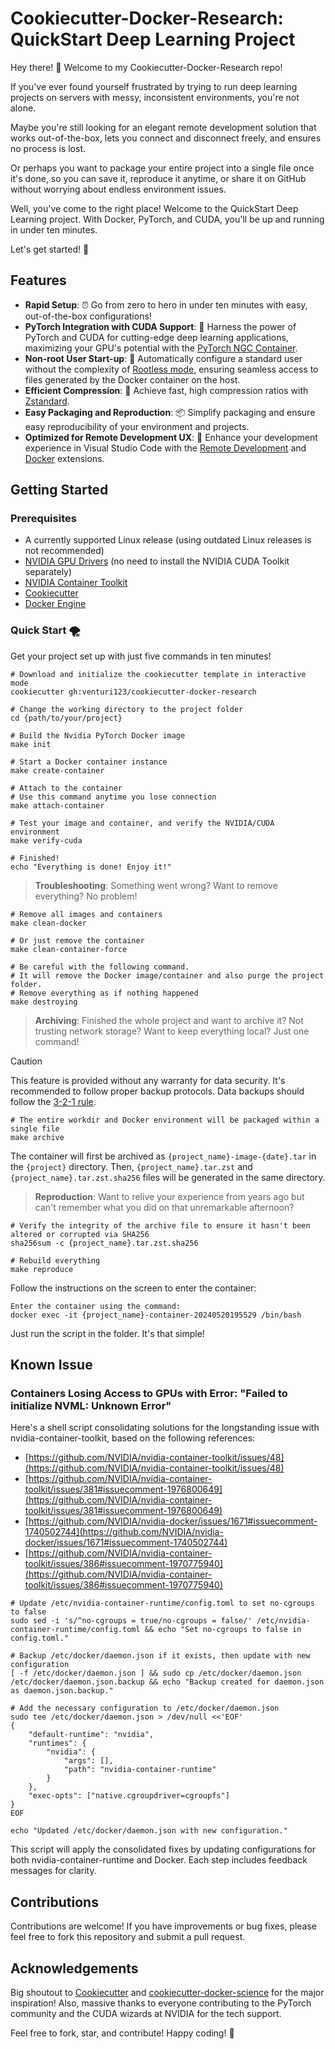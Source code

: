 # Cookiecutter-Docker-Research: QuickStart Deep Learning Project

Hey there! 👋 Welcome to my Cookiecutter-Docker-Research repo!

If you've ever found yourself frustrated by trying to run deep learning projects on servers with messy, inconsistent environments, you're not alone.

Maybe you're still looking for an elegant remote development solution that works out-of-the-box, lets you connect and disconnect freely, and ensures no process is lost.

Or perhaps you want to package your entire project into a single file once it's done, so you can save it, reproduce it anytime, or share it on GitHub without worrying about endless environment issues.

Well, you've come to the right place! Welcome to the QuickStart Deep Learning project. With Docker, PyTorch, and CUDA, you'll be up and running in under ten minutes.

Let's get started! 💪

## Features

- **Rapid Setup**: ⏰ Go from zero to hero in under ten minutes with easy, out-of-the-box configurations!
- **PyTorch Integration with CUDA Support**: 🚀 Harness the power of PyTorch and CUDA for cutting-edge deep learning applications, maximizing your GPU's potential with the [PyTorch NGC Container](https://catalog.ngc.nvidia.com/orgs/nvidia/containers/pytorch).
- **Non-root User Start-up**: 🦪 Automatically configure a standard user without the complexity of [Rootless mode](https://docs.nvidia.com/datacenter/cloud-native/container-toolkit/latest/install-guide.html#rootless-mode), ensuring seamless access to files generated by the Docker container on the host.
- **Efficient Compression**: 🥪 Achieve fast, high compression ratios with [Zstandard](https://facebook.github.io/zstd/).
- **Easy Packaging and Reproduction**: 📦 Simplify packaging and ensure easy reproducibility of your environment and projects.
- **Optimized for Remote Development UX**: 🔦 Enhance your development experience in Visual Studio Code with the [Remote Development](https://marketplace.visualstudio.com/items?itemName=ms-vscode-remote.vscode-remote-extensionpack) and [Docker](https://marketplace.visualstudio.com/items?itemName=ms-azuretools.vscode-docker) extensions.

## Getting Started

### Prerequisites

- A currently supported Linux release (using outdated Linux releases is not recommended)
- [NVIDIA GPU Drivers](https://docs.nvidia.com/datacenter/tesla/tesla-installation-notes/index.html) (no need to install the NVIDIA CUDA Toolkit separately)
- [NVIDIA Container Toolkit](https://docs.nvidia.com/datacenter/cloud-native/container-toolkit/latest/install-guide.html)
- [Cookiecutter](https://github.com/cookiecutter/cookiecutter)
- [Docker Engine](https://docs.docker.com/engine/install/)

### Quick Start 🌪️

Get your project set up with just five commands in ten minutes!

```shell
# Download and initialize the cookiecutter template in interactive mode
cookiecutter gh:venturi123/cookiecutter-docker-research

# Change the working directory to the project folder
cd {path/to/your/project}

# Build the Nvidia PyTorch Docker image
make init

# Start a Docker container instance
make create-container

# Attach to the container
# Use this command anytime you lose connection
make attach-container

# Test your image and container, and verify the NVIDIA/CUDA environment
make verify-cuda

# Finished!
echo "Everything is done! Enjoy it!"
```

> **Troubleshooting**: Something went wrong? Want to remove everything? No problem!

```shell
# Remove all images and containers
make clean-docker

# Or just remove the container
make clean-container-force

# Be careful with the following command.
# It will remove the Docker image/container and also purge the project folder.
# Remove everything as if nothing happened
make destroying
```

> **Archiving**: Finished the whole project and want to archive it? Not trusting network storage? Want to keep everything local? Just one command!

> [!CAUTION]
> This feature is provided without any warranty for data security. It's recommended to follow proper backup protocols. Data backups should follow the [3-2-1 rule](https://en.wikipedia.org/wiki/Backup#:~\:text=The%203%2D2%2D1%20rule%20can%20aid%20in%20the%20backup%20process.%20It%20states%20that%20there%20should%20be%20at%20least%203%20copies%20of%20the%20data%2C%20stored%20on%202%20different%20types%20of%20storage%20media%2C%20and%20one%20copy%20should%20be%20kept%20offsite%2C%20in%20a%20remote%20location%20\(this%20can%20include%20cloud%20storage\).).

```shell
# The entire workdir and Docker environment will be packaged within a single file
make archive
```

The container will first be archived as `{project_name}-image-{date}.tar` in the `{project}` directory. Then, `{project_name}.tar.zst` and `{project_name}.tar.zst.sha256` files will be generated in the same directory.

> **Reproduction**: Want to relive your experience from years ago but can't remember what you did on that unremarkable afternoon?

```shell
# Verify the integrity of the archive file to ensure it hasn't been altered or corrupted via SHA256
sha256sum -c {project_name}.tar.zst.sha256

# Rebuild everything
make reproduce
```

Follow the instructions on the screen to enter the container:

```shell
Enter the container using the command:
docker exec -it {project_name}-container-20240520195529 /bin/bash
```

Just run the script in the folder. It's that simple!

## Known Issue

### Containers Losing Access to GPUs with Error: "Failed to initialize NVML: Unknown Error"

Here's a shell script consolidating solutions for the longstanding issue with nvidia-container-toolkit, based on the following references:

- [https://github.com/NVIDIA/nvidia-container-toolkit/issues/48](https://github.com/NVIDIA/nvidia-container-toolkit/issues/48)
- [https://github.com/NVIDIA/nvidia-container-toolkit/issues/381#issuecomment-1976800649](https://github.com/NVIDIA/nvidia-container-toolkit/issues/381#issuecomment-1976800649)
- [https://github.com/NVIDIA/nvidia-docker/issues/1671#issuecomment-1740502744](https://github.com/NVIDIA/nvidia-docker/issues/1671#issuecomment-1740502744)
- [https://github.com/NVIDIA/nvidia-container-toolkit/issues/386#issuecomment-1970775940](https://github.com/NVIDIA/nvidia-container-toolkit/issues/386#issuecomment-1970775940)

```shell
# Update /etc/nvidia-container-runtime/config.toml to set no-cgroups to false
sudo sed -i 's/^no-cgroups = true/no-cgroups = false/' /etc/nvidia-container-runtime/config.toml && echo "Set no-cgroups to false in config.toml."

# Backup /etc/docker/daemon.json if it exists, then update with new configuration
[ -f /etc/docker/daemon.json ] && sudo cp /etc/docker/daemon.json /etc/docker/daemon.json.backup && echo "Backup created for daemon.json as daemon.json.backup."

# Add the necessary configuration to /etc/docker/daemon.json
sudo tee /etc/docker/daemon.json > /dev/null <<'EOF'
{
    "default-runtime": "nvidia",
    "runtimes": {
        "nvidia": {
            "args": [],
            "path": "nvidia-container-runtime"
        }
    },
    "exec-opts": ["native.cgroupdriver=cgroupfs"]
}
EOF

echo "Updated /etc/docker/daemon.json with new configuration."
```

This script will apply the consolidated fixes by updating configurations for both nvidia-container-runtime and Docker. Each step includes feedback messages for clarity.

## Contributions

Contributions are welcome! If you have improvements or bug fixes, please feel free to fork this repository and submit a pull request.

## Acknowledgements

Big shoutout to [Cookiecutter](https://github.com/audreyr/cookiecutter) and [cookiecutter-docker-science](https://docker-science.github.io/) for the major inspiration! Also, massive thanks to everyone contributing to the PyTorch community and the CUDA wizards at NVIDIA for the tech support.

Feel free to fork, star, and contribute! Happy coding! 🙌

